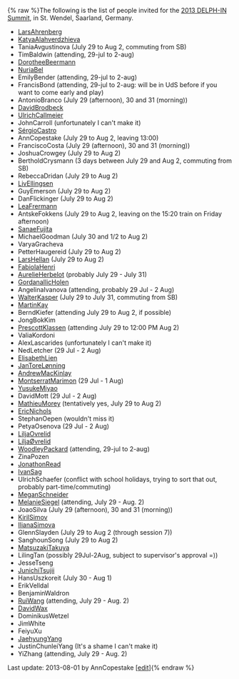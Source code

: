 {% raw %}The following is the list of people invited for the [2013 DELPH-IN
Summit](), in St. Wendel, Saarland, Germany.

- [LarsAhrenberg](/LarsAhrenberg)
- [KatyaAlahverdzhieva](/KatyaAlahverdzhieva)
- TaniaAvgustinova (July 29 to Aug 2, commuting
from SB)
- TimBaldwin (attending, 29-jul to 2-aug)
- [DorotheeBeermann](/DorotheeBeermann)
- [NuriaBel](/NuriaBel)
- EmilyBender (attending, 29-jul to 2-aug)
- FrancisBond (attending, 29-jul to 2-aug: will be in
UdS before if you want to come early and play)
- AntonioBranco (July 29 (afternoon), 30 and 31
(morning))
- [DavidBrodbeck](/DavidBrodbeck)
- [UlrichCallmeier](/UlrichCallmeier)
- JohnCarroll (unfortunately I can't make it)
- [SérgioCastro](/S%C3%A9rgioCastro)
- AnnCopestake (July 29 to Aug 2, leaving 13:00)
- FranciscoCosta (July 29 (afternoon), 30 and 31
(morning))
- JoshuaCrowgey (July 29 to Aug 2)
- BertholdCrysmann (3 days between July 29 and Aug
2, commuting from SB)
- RebeccaDridan (July 29 to Aug 2)
- [LivEllingsen](/LivEllingsen)
- GuyEmerson (July 29 to Aug 2)
- DanFlickinger (July 29 to Aug 2)
- [LeaFrermann](/LeaFrermann)
- AntskeFokkens (July 29 to Aug 2, leaving on the
15:20 train on Friday afternoon)
- [SanaeFujita](/SanaeFujita)
- MichaelGoodman (July 30 and 1/2 to Aug 2)
- VaryaGracheva
- PetterHaugereid (July 29 to Aug 2)
- [LarsHellan](/LarsHellan) (July 29 to Aug 2)
- [FabiolaHenri](/FabiolaHenri)
- [AurelieHerbelot](/AurelieHerbelot) (probably July 29 - July 31)
- [GordanaIlicHolen](/GordanaIlicHolen)
- AngelinaIvanova (attending, probably 29 Jul - 2
Aug)
- [WalterKasper](/WalterKasper) (July 29 to July 31, commuting from
SB)
- [MartinKay](/MartinKay)
- BerndKiefer (attending July 29 to Aug 2, if possible)
- JongBokKim
- [PrescottKlassen](/PrescottKlassen) (attending July 29 to 12:00 PM
Aug 2)
- ValiaKordoni
- AlexLascarides (unfortunately I can't make it)
- NedLetcher (29 Jul - 2 Aug)
- [ElisabethLien](/ElisabethLien)
- [JanToreLønning](/JanToreL%C3%B8nning)
- [AndrewMacKinlay](/AndrewMacKinlay)
- [MontserratMarimon](/MontserratMarimon) (29 Jul - 1 Aug)
- [YusukeMiyao](/YusukeMiyao)
- DavidMott (29 Jul - 2 Aug)
- [MathieuMorey](/MathieuMorey) (tentatively yes, July 29 to Aug 2)
- [EricNichols](/EricNichols)
- StephanOepen (wouldn't miss it)
- PetyaOsenova (29 Jul - 2 Aug)
- [LiljaOvrelid](/LiljaOvrelid)
- [LiljaØvrelid](/Lilja%C3%98vrelid)
- [WoodleyPackard](/WoodleyPackard) (attending, 29-jul to 2-aug)
- ZinaPozen
- [JonathonRead](/JonathonRead)
- [IvanSag](/IvanSag)
- UlrichSchaefer (conflict with school holidays,
trying to sort that out, probably part-time/commuting)
- [MeganSchneider](/MeganSchneider)
- [MelanieSiegel](/MelanieSiegel) (attending, July 29 - Aug. 2)
- JoaoSilva (July 29 (afternoon), 30 and 31 (morning))
- [KirilSimov](/KirilSimov)
- [IlianaSimova](/IlianaSimova)
- GlennSlayden (July 29 to Aug 2 (through session 7))
- SanghounSong (July 29 to Aug 2)
- [MatsuzakiTakuya](/MatsuzakiTakuya)
- LilingTan (possibly 29Jul-2Aug, subject to supervisor's
approval =))
- JesseTseng
- [JunichiTsujii](/JunichiTsujii)
- HansUszkoreit (July 30 - Aug 1)
- ErikVelldal
- BenjaminWaldron
- [RuiWang](/RuiWang) (attending, July 29 - Aug. 2)
- [DavidWax](/DavidWax)
- DominikusWetzel
- JimWhite
- FeiyuXu
- [JaehyungYang](/JaehyungYang)
- JustinChunleiYang (It's a shame I can't make
it)
- YiZhang (attending, July 29 - Aug. 2)

Last update: 2013-08-01 by AnnCopestake [[edit](https://github.com/delph-in/docs/wiki/SaarlandParticipants/_edit)]{% endraw %}
